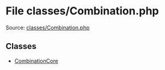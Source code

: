 File classes/Combination.php
=========

Source: [classes/Combination.php](https://github.com/PrestaShop/PrestaShop/blob/1.6.1.0/classes/Combination.php)


Classes
-------

* [CombinationCore](class.CombinationCore.md)

